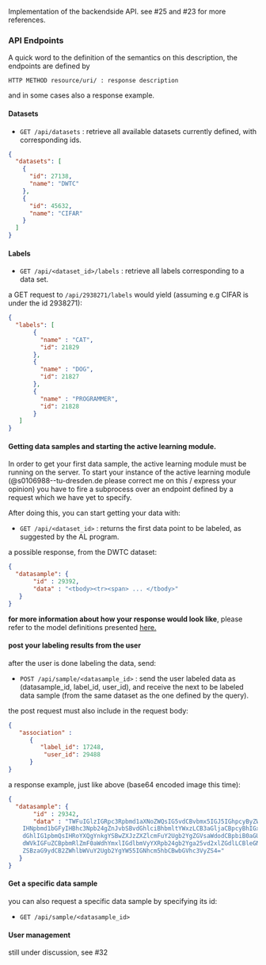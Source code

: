 Implementation of the backendside API. see #25 and #23 for more references.

### API Endpoints

A quick word to the definition of the semantics on this description, the endpoints are defined by 
```
HTTP METHOD resource/uri/ : response description
```
and in some cases also a response example.

#### Datasets

* `GET /api/datasets` : retrieve all available datasets currently defined, with corresponding ids. 

```JSON 
{
  "datasets": [
    {
      "id": 27138,
      "name": "DWTC"
    },
    {
      "id": 45632,
      "name": "CIFAR"
    }
  ]
}
```

#### Labels

* `GET /api/<dataset_id>/labels` : retrieve all labels corresponding to a data set.

a GET request to `/api/2938271/labels` would yield (assuming e.g CIFAR is under the id 2938271):

```JSON 
{
  "labels": [
       { 
         "name" : "CAT",
         "id": 21829
       },
       { 
         "name" : "DOG",
         "id": 21827
       },
       { 
         "name" : "PROGRAMMER",
         "id": 21828
       }
   ]
}
```

#### Getting data samples and starting the active learning module.

In order to get your first data sample, the active learning module must be running on the server.
To start your instance of the active learning module (@s0106988--tu-dresden.de  please correct me on this / express your opinion) you have to fire a subprocess over an endpoint defined by a request which we have yet to specify.

After doing this, you can start getting your data with:

* `GET /api/<dataset_id>` : returns the first data point to be labeled, as suggested by the AL program.

a possible response, from the DWTC dataset:

```JSON
{
  "datasample": {
       "id" : 29392,
       "data" : "<tbody><tr><span> ... </tbody>"
   }
}
```
**for more information about how your response would look like**, please refer to the model definitions presented [here.](https://gitlab.hrz.tu-chemnitz.de/ddsg/aergia/aergia/issues/2#note_81890)

#### post your labeling results from the user

after the user is done labeling the data, send:

* `POST /api/sample/<datasample_id>` : send the user labeled data as (datasample_id, label_id, user_id), and receive the next to be labeled data sample (from the same dataset as the one defined by the query).

the post request must also include in the request body:

```JSON
{
   "association" :
      {
         "label_id": 17248,
          "user_id": 29488
      }
}

```

a response example, just like above (base64 encoded image this time):


```JSON
{
  "datasample": {
       "id" : 29342,
       "data" : "TWFuIGlzIGRpc3Rpbmd1aXNoZWQsIG5vdCBvbmx5IGJ5IGhpcyByZWFzb24sIGJ1dCBieSB0aGlz
    IHNpbmd1bGFyIHBhc3Npb24gZnJvbSBvdGhlciBhbmltYWxzLCB3aGljaCBpcyBhIGx1c3Qgb2Yg
    dGhlIG1pbmQsIHRoYXQgYnkgYSBwZXJzZXZlcmFuY2Ugb2YgZGVsaWdodCBpbiB0aGUgY29udGlu
    dWVkIGFuZCBpbmRlZmF0aWdhYmxlIGdlbmVyYXRpb24gb2Yga25vd2xlZGdlLCBleGNlZWRzIHRo
    ZSBzaG9ydCB2ZWhlbWVuY2Ugb2YgYW55IGNhcm5hbCBwbGVhc3VyZS4="
   }
}
```

#### Get a specific data sample

you can also request a specific data sample by specifying its id:

* `GET /api/sample/<datasample_id>`


#### User management

still under discussion, see #32 

